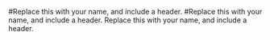 #Replace this with your name, and include a header.
#Replace this with your name, and include a header.
Replace this with your name, and include a header.
